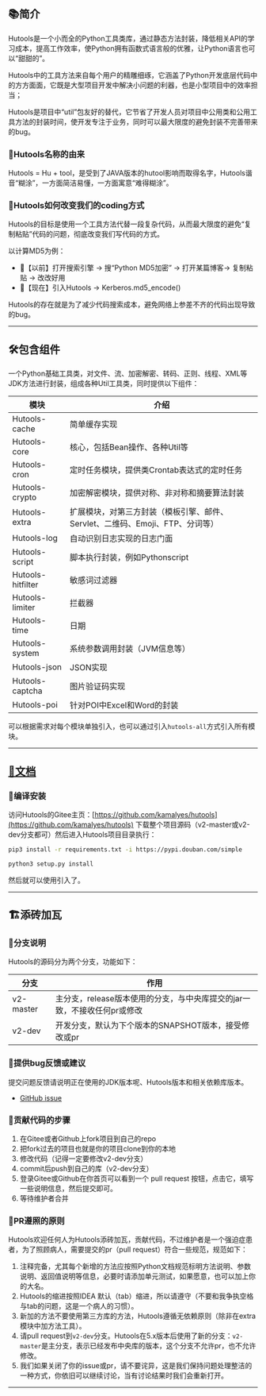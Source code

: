## 📚简介
Hutools是一个小而全的Python工具类库，通过静态方法封装，降低相关API的学习成本，提高工作效率，使Python拥有函数式语言般的优雅，让Python语言也可以“甜甜的”。

Hutools中的工具方法来自每个用户的精雕细琢，它涵盖了Python开发底层代码中的方方面面，它既是大型项目开发中解决小问题的利器，也是小型项目中的效率担当；

Hutools是项目中“util”包友好的替代，它节省了开发人员对项目中公用类和公用工具方法的封装时间，使开发专注于业务，同时可以最大限度的避免封装不完善带来的bug。

### 🎁Hutools名称的由来

Hutools = Hu + tool，是受到了JAVA版本的hutool影响而取得名字，Hutools谐音“糊涂”，一方面简洁易懂，一方面寓意“难得糊涂”。

### 🍺Hutools如何改变我们的coding方式

Hutools的目标是使用一个工具方法代替一段复杂代码，从而最大限度的避免“复制粘贴”代码的问题，彻底改变我们写代码的方式。

以计算MD5为例：

- 👴【以前】打开搜索引擎 -> 搜“Python MD5加密” -> 打开某篇博客-> 复制粘贴 -> 改改好用
- 👦【现在】引入Hutools  -> Kerberos.md5_encode()

Hutools的存在就是为了减少代码搜索成本，避免网络上参差不齐的代码出现导致的bug。

-------------------------------------------------------------------------------

## 🛠️包含组件
一个Python基础工具类，对文件、流、加密解密、转码、正则、线程、XML等JDK方法进行封装，组成各种Util工具类，同时提供以下组件：

| 模块                |     介绍                                                                     |
|-------------------|----------------------------------------------------------------------------- |
| Hutools-cache     |     简单缓存实现                                                                |
| Hutools-core      |     核心，包括Bean操作、各种Util等                                          |
| Hutools-cron      |     定时任务模块，提供类Crontab表达式的定时任务                                     |
| Hutools-crypto    |     加密解密模块，提供对称、非对称和摘要算法封装                                     |
| Hutools-extra     |     扩展模块，对第三方封装（模板引擎、邮件、Servlet、二维码、Emoji、FTP、分词等）       |
| Hutools-log       |     自动识别日志实现的日志门面                                                    |
| Hutools-script    |     脚本执行封装，例如Pythonscript                                                 |
| Hutools-hitfilter |     敏感词过滤器                                   |
| Hutools-limiter   |     拦截器                                   |
| Hutools-time      |     日期                                    |
| Hutools-system    |     系统参数调用封装（JVM信息等）                                                 |
| Hutools-json      |     JSON实现                                                                  |
| Hutools-captcha   |     图片验证码实现                                                              |
| Hutools-poi       |     针对POI中Excel和Word的封装                                                  |

可以根据需求对每个模块单独引入，也可以通过引入`hutools-all`方式引入所有模块。

-------------------------------------------------------------------------------

[📘文档](https://github.com/kamalyes/hutools/docs/)
-------------------------------------------------------------------------------

### 🚽编译安装

访问Hutools的Gitee主页：[https://github.com/kamalyes/hutools](https://github.com/kamalyes/hutools) 下载整个项目源码（v2-master或v2-dev分支都可）然后进入Hutools项目目录执行：

```sh
pip3 install -r requirements.txt -i https://pypi.douban.com/simple

python3 setup.py install
```

然后就可以使用引入了。

-------------------------------------------------------------------------------

## 🏗️添砖加瓦

### 🎋分支说明

Hutools的源码分为两个分支，功能如下：

| 分支       | 作用                                                          |
|-----------|---------------------------------------------------------------|
| v2-master | 主分支，release版本使用的分支，与中央库提交的jar一致，不接收任何pr或修改 |
| v2-dev    | 开发分支，默认为下个版本的SNAPSHOT版本，接受修改或pr                 |

### 🐞提供bug反馈或建议

提交问题反馈请说明正在使用的JDK版本呢、Hutools版本和相关依赖库版本。

- [GitHub issue](https://github.com/kamalyes/hutools/issues)


### 🧬贡献代码的步骤

1. 在Gitee或者Github上fork项目到自己的repo
2. 把fork过去的项目也就是你的项目clone到你的本地
3. 修改代码（记得一定要修改v2-dev分支）
4. commit后push到自己的库（v2-dev分支）
5. 登录Gitee或Github在你首页可以看到一个 pull request 按钮，点击它，填写一些说明信息，然后提交即可。
6. 等待维护者合并

### 📐PR遵照的原则

Hutools欢迎任何人为Hutools添砖加瓦，贡献代码，不过维护者是一个强迫症患者，为了照顾病人，需要提交的pr（pull request）符合一些规范，规范如下：

1. 注释完备，尤其每个新增的方法应按照Python文档规范标明方法说明、参数说明、返回值说明等信息，必要时请添加单元测试，如果愿意，也可以加上你的大名。
2. Hutools的缩进按照IDEA 默认（tab）缩进，所以请遵守（不要和我争执空格与tab的问题，这是一个病人的习惯）。
3. 新加的方法不要使用第三方库的方法，Hutools遵循无依赖原则（除非在extra模块中加方法工具）。
4. 请pull request到`v2-dev`分支。Hutools在5.x版本后使用了新的分支：`v2-master`是主分支，表示已经发布中央库的版本，这个分支不允许pr，也不允许修改。
5. 我们如果关闭了你的issue或pr，请不要诧异，这是我们保持问题处理整洁的一种方式，你依旧可以继续讨论，当有讨论结果时我们会重新打开。

-------------------------------------------------------------------------------
